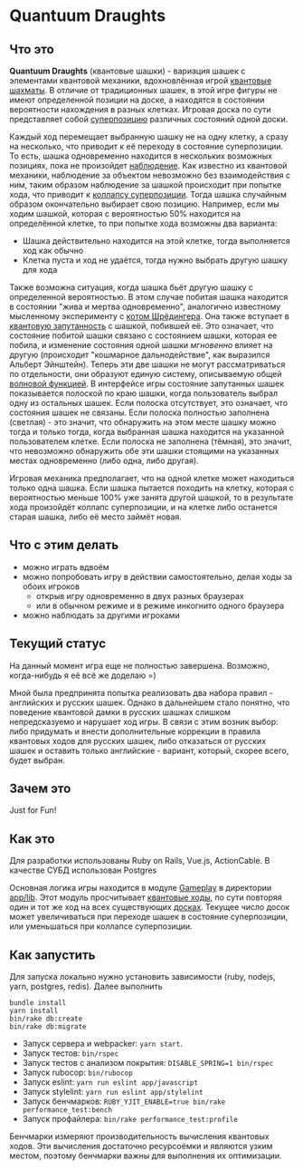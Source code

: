 # Quantuum Draughts

## Что это
**Quantuum Draughts** (квантовые шашки) - вариация шашек с элементами квантовой механики, вдохновлённая игрой [квантовые шахматы](https://ru.wikipedia.org/wiki/%D0%9A%D0%B2%D0%B0%D0%BD%D1%82%D0%BE%D0%B2%D1%8B%D0%B5_%D1%88%D0%B0%D1%85%D0%BC%D0%B0%D1%82%D1%8B).
В отличие от традиционных шашек, в этой игре фигуры не имеют определенной позиции на доске, а находятся в состоянии вероятности нахождения в разных клетках. Игровая доска по сути представляет собой [суперпозицию](https://ru.wikipedia.org/wiki/%D0%9A%D0%B2%D0%B0%D0%BD%D1%82%D0%BE%D0%B2%D0%B0%D1%8F_%D1%81%D1%83%D0%BF%D0%B5%D1%80%D0%BF%D0%BE%D0%B7%D0%B8%D1%86%D0%B8%D1%8F) различных состояний одной доски.

Каждый ход перемещает выбранную шашку не на одну клетку, а сразу на несколько, что приводит к её переходу в состояние суперпозиции. То есть, шашка одновременно находится в нескольких возможных позициях, пока не произойдет
[наблюдение](https://ru.wikipedia.org/wiki/%D0%98%D0%B7%D0%BC%D0%B5%D1%80%D0%B5%D0%BD%D0%B8%D0%B5_(%D0%BA%D0%B2%D0%B0%D0%BD%D1%82%D0%BE%D0%B2%D0%B0%D1%8F_%D0%BC%D0%B5%D1%85%D0%B0%D0%BD%D0%B8%D0%BA%D0%B0)).
Как известно из квантовой механики, наблюдение за объектом невозможно без взаимодействия с ним, таким образом наблюдение за шашкой происходит при попытке хода, что приводит к
[коллапсу суперпозиции](https://ru.wikipedia.org/wiki/%D0%A0%D0%B5%D0%B4%D1%83%D0%BA%D1%86%D0%B8%D1%8F_%D1%84%D0%BE%D0%BD_%D0%9D%D0%B5%D0%B9%D0%BC%D0%B0%D0%BD%D0%B0). Тогда шашка случайным образом окончательно выбирает свою позицию. Например, если мы ходим шашкой, которая с вероятностью 50% находится на определённой клетке, то при попытке хода возможны два варианта:
- Шашка действительно находится на этой клетке, тогда выполняется ход как обычно
- Клетка пуста и ход не удаётся, тогда нужно выбрать другую шашку для хода

Также возможна ситуация, когда шашка бьёт другую шашку с определенной вероятностью. В этом случае побитая шашка находится в состоянии "жива и мертва одновременно", аналогично известному мысленному эксперименту с [котом Шрёдингера](https://ru.wikipedia.org/wiki/%D0%9A%D0%BE%D1%82_%D0%A8%D1%80%D1%91%D0%B4%D0%B8%D0%BD%D0%B3%D0%B5%D1%80%D0%B0).
Она также вступает в [квантовую запутанность](https://ru.wikipedia.org/wiki/%D0%9A%D0%B2%D0%B0%D0%BD%D1%82%D0%BE%D0%B2%D0%B0%D1%8F_%D0%B7%D0%B0%D0%BF%D1%83%D1%82%D0%B0%D0%BD%D0%BD%D0%BE%D1%81%D1%82%D1%8C) с шашкой, побившей её. Это означает, что состояние побитой шашки связано с состоянием шашки, которая ее побила, и изменение состояния одной шашки *мгновенно* влияет на другую (происходит "кошмарное дальнодействие", как выразился Альберт Эйнштейн). Теперь эти две шашки не могут рассматриваться по отдельности, они образуют единую систему, описываемую общей [волновой функцией](https://ru.wikipedia.org/wiki/%D0%92%D0%BE%D0%BB%D0%BD%D0%BE%D0%B2%D0%B0%D1%8F_%D1%84%D1%83%D0%BD%D0%BA%D1%86%D0%B8%D1%8F). В интерфейсе игры состояние запутанных шашек показывается полоской по краю шашки, когда пользователь выбрал одну из остальных шашек. Если полоска отсутствует, это означает, что состояния шашек не связаны. Если полоска полностью заполнена (светлая) - это значит, что обнаружить на этом месте шашку можно тогда и только тогда, когда выбранная шашка находится на указанной пользователем клетке. Если полоска не заполнена (тёмная), это значит, что невозможно обнаружить обе эти шашки стоящими на указанных местах одновременно (либо одна, либо другая).

Игровая механика предполагает, что на одной клетке может находиться только одна шашка. Если шашка пытается походить на клетку, которая с вероятностью меньше 100% уже занята другой шашкой, то в результате хода произойдёт коллапс суперпозиции, и на клетке либо останется старая шашка, либо её место займёт новая.

## Что с этим делать
- можно играть вдвоём
- можно попробовать игру в действии самостоятельно, делая ходы за обоих игроков
  - открыв игру одновременно в двух разных браузерах
  - или в обычном режиме и в режиме инкогнито одного браузера
- можно наблюдать за другими игроками

## Текущий статус
На данный момент игра еще не полностью завершена. Возможно, когда-нибудь я её всё же доделаю =)

Мной была предпринята попытка реализовать два набора правил - английских и русских шашек. Однако в дальнейшем стало понятно, что поведение квантовой дамки в русских шашках слишком непредсказуемо и нарушает ход игры. В связи с этим возник выбор: либо придумать и внести дополнительные коррекции в правила квантовых ходов для русских шашек, либо отказаться от русских шашек и оставить только английские - вариант, который, скорее всего, будет выбран.

## Зачем это
Just for Fun!

## Как это
Для разработки использованы Ruby on Rails, Vue.js, ActionCable.
В качестве СУБД использован Postgres

Основная логика игры находится в модуле [Gameplay](./app/lib/gameplay.rb) в директории [app/lib](./app/lib/). Этот модуль просчитывает [квантовые ходы](./app/lib/gameplay/quantum_move.rb), по сути повторяя один и тот же ход на всех существующих [досках](./app/lib/gameplay/types/board.rb). Текущее число досок может увеличиваться при переходе шашек в состояние суперпозиции, или уменьшаться при коллапсе суперпозиции.

## Как запустить
Для запуска локально нужно установить зависимости (ruby, nodejs, yarn, postgres, redis). Далее выполнить
```
bundle install
yarn install
bin/rake db:create
bin/rake db:migrate
```

- Запуск сервера и webpacker: `yarn start`.
- Запуск тестов: `bin/rspec`
- Запуск тестов с анализом покрытия: `DISABLE_SPRING=1 bin/rspec`
- Запуск rubocop: `bin/rubocop`
- Запуск eslint: `yarn run eslint app/javascript`
- Запуск stylelint: `yarn run eslint app/stylelint`
- Запуск бенчмарков: `RUBY_YJIT_ENABLE=true bin/rake performance_test:bench`
- Запуск профайлера: `bin/rake performance_test:profile`

Бенчмарки измеряют производительность вычисления квантовых ходов. Эти вычисления достаточно ресурсоёмки и являются узким
местом, поэтому бенчмарки важны для выполнения их оптимизации.
